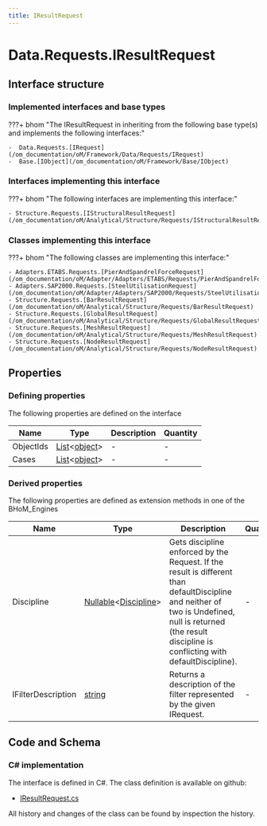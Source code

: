 ```yaml
---
title: IResultRequest
---
```


# Data.Requests.IResultRequest



## Interface structure

### Implemented interfaces and base types

???+ bhom "The IResultRequest in inheriting from the following base type(s) and implements the following interfaces:"

    -  Data.Requests.[IRequest](/om_documentation/oM/Framework/Data/Requests/IRequest)
    -  Base.[IObject](/om_documentation/oM/Framework/Base/IObject)


### Interfaces implementing this interface

???+ bhom "The following interfaces are implementing this interface:"

    - Structure.Requests.[IStructuralResultRequest](/om_documentation/oM/Analytical/Structure/Requests/IStructuralResultRequest)


### Classes implementing this interface

???+ bhom "The following classes are implementing this interface:"

    - Adapters.ETABS.Requests.[PierAndSpandrelForceRequest](/om_documentation/oM/Adapter/Adapters/ETABS/Requests/PierAndSpandrelForceRequest)
    - Adapters.SAP2000.Requests.[SteelUtilisationRequest](/om_documentation/oM/Adapter/Adapters/SAP2000/Requests/SteelUtilisationRequest)
    - Structure.Requests.[BarResultRequest](/om_documentation/oM/Analytical/Structure/Requests/BarResultRequest)
    - Structure.Requests.[GlobalResultRequest](/om_documentation/oM/Analytical/Structure/Requests/GlobalResultRequest)
    - Structure.Requests.[MeshResultRequest](/om_documentation/oM/Analytical/Structure/Requests/MeshResultRequest)
    - Structure.Requests.[NodeResultRequest](/om_documentation/oM/Analytical/Structure/Requests/NodeResultRequest)


## Properties



### Defining properties

The following properties are defined on the interface

| Name             | Type             | Description      | Quantity         |
|------------------|------------------|------------------|------------------|
| ObjectIds | [List](https://learn.microsoft.com/en-us/dotnet/api/System.Collections.Generic.List-1?view=netstandard-2.0)&lt;[object](https://learn.microsoft.com/en-us/dotnet/api/System.Object?view=netstandard-2.0)&gt; | - | - |
| Cases | [List](https://learn.microsoft.com/en-us/dotnet/api/System.Collections.Generic.List-1?view=netstandard-2.0)&lt;[object](https://learn.microsoft.com/en-us/dotnet/api/System.Object?view=netstandard-2.0)&gt; | - | - |


### Derived properties

The following properties are defined as extension methods in one of the BHoM_Engines

| Name             | Type             | Description      | Quantity         | Engine           |
|------------------|------------------|------------------|------------------|------------------|
| Discipline | [Nullable](https://learn.microsoft.com/en-us/dotnet/api/System.Nullable-1?view=netstandard-2.0)&lt;[Discipline](/om_documentation/oM/Adapter/Adapters/Revit/Enums/Discipline)&gt; | Gets discipline enforced by the Request. If the result is different than defaultDiscipline and neither of two is Undefined, null is returned (the result discipline is conflicting with defaultDiscipline). | - | Revit_Engine |
| IFilterDescription | [string](https://learn.microsoft.com/en-us/dotnet/api/System.String?view=netstandard-2.0) | Returns a description of the filter represented by the given IRequest. | - | Revit_Engine |


## Code and Schema

### C# implementation

The interface is defined in C#. The class definition is available on github:

- [IResultRequest.cs](https://github.com/BHoM/BHoM/blob/develop/Data_oM/Requests\IResultRequest.cs)

All history and changes of the class can be found by inspection the history.

